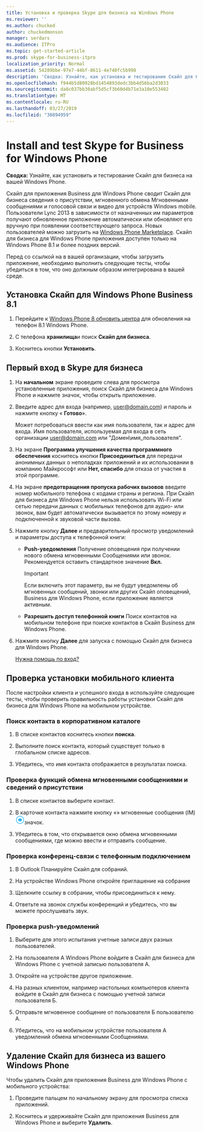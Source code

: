 ```yaml
---
title: Установка и проверка Skype для бизнеса на Windows Phone
ms.reviewer: ''
ms.author: chucked
author: chuckedmonson
manager: serdars
ms.audience: ITPro
ms.topic: get-started-article
ms.prod: skype-for-business-itpro
localization_priority: Normal
ms.assetid: 54289bbe-97e7-44bf-8611-4e740fc5b998
description: 'Сводка: Узнайте, как установка и тестирование Скайп для бизнеса на вашей Windows Phone.'
ms.openlocfilehash: f944b5d80928bd1454893dedc3bb4d56ba2d3033
ms.sourcegitcommit: da8c037bb30abf5d5cf3b60d4b71e3a10e553402
ms.translationtype: MT
ms.contentlocale: ru-RU
ms.lasthandoff: 03/27/2019
ms.locfileid: "30894959"
---
```

# <a name="install-and-test-skype-for-business-for-windows-phone"></a>Install and test Skype for Business for Windows Phone
 
**Сводка:** Узнайте, как установить и тестирование Скайп для бизнеса на вашей Windows Phone.
  
Скайп для приложения Business для Windows Phone сводит Скайп для бизнеса сведения о присутствии, мгновенного обмена Мгновенными сообщениями и голосовой связи и видео для устройств Windows mobile. Пользователи Lync 2013 в зависимости от назначенных им параметров получают обновленное приложение автоматически или обновляют его вручную при появлении соответствующего запроса. Новых пользователей можно загрузить на [Windows Phone Marketplace](https://go.microsoft.com/fwlink/p/?linkid=231901). Скайп для бизнеса для Windows Phone приложения доступен только на Windows Phone 8.1 и более поздних версий.
  
Перед со ссылкой на в вашей организации, чтобы загрузить приложение, необходимо выполнить следующие тесты, чтобы убедиться в том, что оно должным образом интегрирована в вашей среде. 
  
## <a name="install-skype-for-business-windows-phone-81"></a>Установка Скайп для Windows Phone Business 8.1

1. Перейдите к [Windows Phone 8 обновить центра](https://www.windowsphone.com/en-us/how-to/wp8/update-central) для обновления на телефон 8.1 Windows Phone.
    
2. С телефона **хранилища**и поиск **Скайп для бизнеса**.
    
3. Коснитесь кнопки **Установить**. 
    
## <a name="sign-in-to-skype-for-business-for-the-first-time"></a>Первый вход в Skype для бизнеса

1. На **начальном** экране проведите слева для просмотра установленные приложения, поиск Скайп для бизнеса для Windows Phone и нажмите значок, чтобы открыть приложение.
    
2. Введите адрес для входа (например, user@domain.com) и пароль и нажмите кнопку « **Готово**».
    
     Может потребоваться ввести как имя пользователя, так и адрес для входа. Имя пользователя, используемая для входа в сеть организации user@domain.com или "Домен\имя_пользователя".
    
3. На экране **Программа улучшения качества программного обеспечения** коснитесь кнопки **Присоединиться** для передачи анонимных данных о неполадках приложений и их использовании в компанию Майкрософт или **Нет, спасибо** для отказа от участия в этой программе.
    
4. На экране **предотвращения пропуска рабочих вызовов** введите номер мобильного телефона с кодами страны и региона. При Скайп для бизнеса для Windows Phone нельзя использовать Wi-Fi или сетью передачи данных с мобильных телефонов для аудио- или звонок, вам будет автоматически вызывается по этому номеру и подключенной к звуковой части вызова.
    
5. Нажмите кнопку **Далее** и предварительный просмотр уведомлений и параметры доступа к телефонной книги:
    
   - **Push-уведомления** Получение оповещения при получении нового обмена мгновенными Сообщениями или звонок. Рекомендуется оставить стандартное значение **Вкл.**
    
     > [!IMPORTANT]
     > Если включить этот параметр, вы не будут уведомлены об мгновенных сообщений, звонки или других Скайп оповещений, Business для Windows Phone, если приложение является активным. 
  
   - **Разрешить доступ телефонной книги** Поиск контактов на мобильном телефоне при поиске контактов в Скайп Business для Windows Phone.
    
6. Нажмите кнопку **Далее** для запуска с помощью Скайп для бизнеса для Windows Phone.
    
    [Нужна помощь по вход?](https://support.office.com/article/6b827683-ad55-471a-bd4b-3d4ec098bf75)
    
## <a name="verify-mobile-client-installation"></a>Проверка установки мобильного клиента

После настройки клиента и успешного входа в используйте следующие тесты, чтобы проверить правильность работы установки Скайп для бизнеса для Windows Phone на мобильном устройстве.
  
### <a name="search-for-a-contact-in-the-corporate-directory"></a>Поиск контакта в корпоративном каталоге

1. В списке контактов коснитесь кнопки **поиска**.
    
2. Выполните поиск контакта, который существует только в глобальном списке адресов.
    
3. Убедитесь, что имя контакта отображается в результатах поиска.
    
### <a name="test-instant-messaging-and-presence"></a>Проверка функций обмена мгновенными сообщениями и сведений о присутствии

1. В списке контактов выберите контакт.
    
2. В карточке контакта нажмите кнопку «» мгновенные сообщения (IM) ![Значок мгновенных сообщений в Skype для бизнеса](../../media/90f8d5fa-7968-4ef7-bf5b-dddf9b893905.png)значок.
    
3. Убедитесь в том, что открывается окно обмена мгновенными сообщениями, где можно ввести и отправить сообщение.
    
### <a name="test-dial-out-conferencing"></a>Проверка конференц-связи с телефонным подключением

1. В Outlook Планируйте Скайп для собраний.
    
2. На устройстве Windows Phone откройте приглашение на собрание
    
3. Щелкните ссылку в собрании, чтобы присоединиться к нему.
    
4. Ответьте на звонок службы конференций и убедитесь, что вы можете прослушивать звук.
    
### <a name="test-push-notifications"></a>Проверка push-уведомлений

1. Выберите для этого испытания учетные записи двух разных пользователей. 
    
2. На пользователя А Windows Phone войдите в Скайп для бизнеса для Windows Phone с учетной записью пользователя А.
    
3. Откройте на устройстве другое приложение.
    
4. На разных клиентом, например настольных компьютеров клиента войдите в Скайп для бизнеса с помощью учетной записи пользователя Б.
    
5. Отправьте мгновенное сообщение от пользователя Б пользователю А.
    
6. Убедитесь, что на мобильном устройстве пользователя А уведомлений обмена мгновенными Сообщениями.
    
## <a name="remove-skype-for-business-from-your-windows-phone"></a>Удаление Скайп для бизнеса из вашего Windows Phone

Чтобы удалить Скайп для приложения Business для Windows Phone с мобильного устройства: 
  
1. Проведите пальцем по начальному экрану для просмотра списка приложений. 
    
2. Коснитесь и удерживайте Скайп для приложения Business для Windows Phone и выберите **Удалить**.
    


